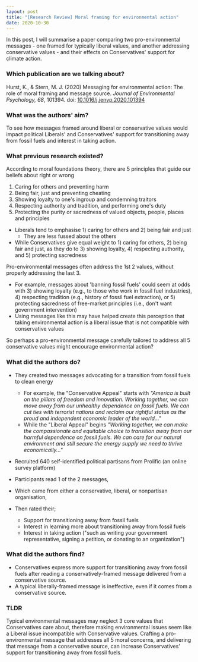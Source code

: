 ```yaml
---
layout: post
title: "[Research Review] Moral framing for environmental action"
date: 2020-10-30
---
```


In this post, I will summarise a paper comparing two pro-environmental messages - one framed for typically liberal values, and another addressing conservative values - and their effects on Conservatives' support for climate action.

### Which publication are we talking about?

Hurst, K., & Stern, M. J. (2020) Messaging for environmental action: The role of moral framing and message source. *Journal of Environmental Psychology, 68*, 101394. doi: <a href="https://doi.org/10.1016/j.jenvp.2020.101394">10.1016/j.jenvp.2020.101394</a>

### What was the authors' aim?

To see how messages framed around liberal or conservative values would impact political Liberals' and Conservatives' support for transitioning away from fossil fuels and interest in taking action.

### What previous research existed?
According to moral foundations theory, there are 5 principles that guide our beliefs about right or wrong
1. Caring for others and preventing harm
2. Being fair, just and preventing cheating
3. Showing loyalty to one's ingroup and condemning traitors
4. Respecting authority and tradition, and performing one's duty
5. Protecting the purity or sacredness of valued objects, people, places and principles

* Liberals tend to emphasise 1) caring for others and 2) being fair and just
    + They are less fussed about the others
* While Conservatives give equal weight to 1) caring for others, 2) being fair and just, as they do to 3) showing loyalty, 4) respecting authority, and 5) protecting sacredness

Pro-environmental messages often address the 1st 2 values, without properly addressing the last 3.
* For example, messages about 'banning fossil fuels' could seem at odds with 3) showing loyalty (e.g., to those who work in fossil fuel industries), 4) respecting tradition (e.g., history of fossil fuel extraction), or 5) protecting sacredness of free-market principles (i.e., don't want government intervention)
* Using messages like this may have helped create this perception that taking environmental action is a liberal issue that is not compatible with conservative values

So perhaps a pro-environmental message carefully tailored to address all 5 conservative values might encourage environmental action?

### What did the authors do?
* They created two messages advocating for a transition from fossil fuels to clean energy
    * For example, the "Conservative Appeal" starts with *"America is built on the pillars of freedom and innovation. Working together, we can move away from our unhealthy dependence on fossil fuels. We can cut ties with terrorist nations and reclaim our rightful status as the proud and independent economic leader of the world..."*
    * While the "Liberal Appeal" begins *"Working together, we can make the compassionate and equitable choice to transition away from our harmful dependence on fossil fuels. We can care for our natural environment and still secure the energy supply we need to thrive economically..."*

* Recruited 640 self-identified political partisans from Prolific (an online survey platform)
* Participants read 1 of the 2 messages,
* Which came from either a conservative, liberal, or nonpartisan organisation,
* Then rated their;
    + Support for transitioning away from fossil fuels
    + Interest in learning more about transitioning away from fossil fuels
    + Interest in taking action ("such as writing your government representative, signing a petition, or donating to an organization")

### What did the authors find?
* Conservatives express more support for transitioning away from fossil fuels after reading a conservatively-framed message delivered from a conservative source.
* A typical liberally-framed message is ineffective, even if it comes from a conservative source.

### TLDR
Typical environmental messages may neglect 3 core values that Conservatives care about, therefore making environmental issues seem like a Liberal issue incompatible with Conservative values. 
Crafting a pro-environmental message that addresses all 5 moral concerns, and delivering that message from a conservative source, can increase Conservatives' support for transitioning away from fossil fuels. 
